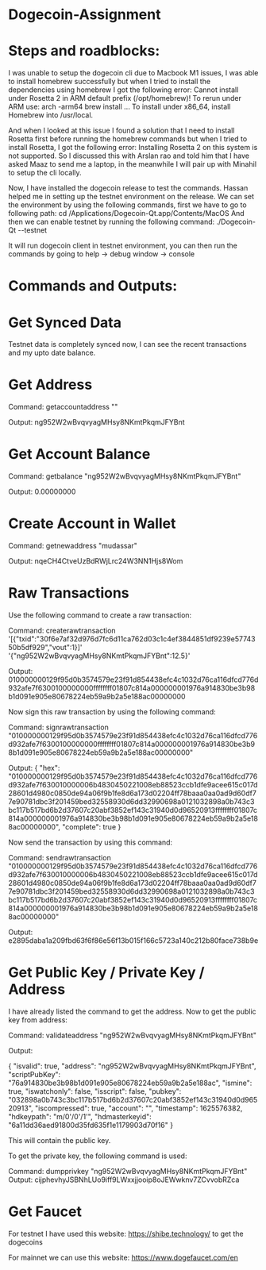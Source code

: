 # Dogecoin-Assignment
# Steps and roadblocks:
I was unable to setup the dogecoin cli due to Macbook M1 issues, I was able to install homebrew successfully but when I tried to install the dependencies using homebrew I got the following error:
Cannot install under Rosetta 2 in ARM default prefix (/opt/homebrew)!
To rerun under ARM use:
    arch -arm64 brew install ...
To install under x86_64, install Homebrew into /usr/local.

And when I looked at this issue I found a solution that I need to install Rosetta first before running the homebrew commands but when I tried to install Rosetta, I got the following error: Installing Rosetta 2 on this system is not supported. So I discussed this with Arslan rao and told him that I have asked Maaz to send me a laptop, in the meanwhile I will pair up with Minahil to setup the cli locally.

Now, I have installed the dogecoin release to test the commands. Hassan helped me in setting up the testnet environment on the release. We can set the environment by using the following commands, first we have to go to following path: cd /Applications/Dogecoin-Qt.app/Contents/MacOS
And then we can enable testnet by running the following command:
./Dogecoin-Qt --testnet

It will run dogecoin client in testnet environment, you can then run the commands by going to help -> debug window -> console

# Commands and Outputs:

# Get Synced Data
Testnet data is completely synced now, I can see the recent transactions and my upto date balance.

# Get Address
Command: getaccountaddress ""

Output: ng952W2wBvqvyagMHsy8NKmtPkqmJFYBnt

# Get Account Balance
Command: getbalance "ng952W2wBvqvyagMHsy8NKmtPkqmJFYBnt"

Output: 0.00000000

# Create Account in Wallet
Command: getnewaddress "mudassar"

Output: nqeCH4CtveUzBdRWjLrc24W3NN1Hjs8Wom

# Raw Transactions
Use the following command to create a raw transaction:

Command: createrawtransaction '[{"txid":"30f6e7af32d976d7fc6d11ca762d03c1c4ef3844851df9239e5774350b5df929","vout":1}]' '{"ng952W2wBvqvyagMHsy8NKmtPkqmJFYBnt":12.5}'

Output: 010000000129f95d0b3574579e23f91d854438efc4c1032d76ca116dfcd776d932afe7f6300100000000ffffffff01807c814a000000001976a914830be3b98b1d091e905e80678224eb59a9b2a5e188ac00000000

Now sign this raw transaction by using the following command:

Command: signrawtransaction "010000000129f95d0b3574579e23f91d854438efc4c1032d76ca116dfcd776d932afe7f6300100000000ffffffff01807c814a000000001976a914830be3b98b1d091e905e80678224eb59a9b2a5e188ac00000000"

Output: {
 "hex": "010000000129f95d0b3574579e23f91d854438efc4c1032d76ca116dfcd776d932afe7f630010000006b4830450221008eb88523ccb1dfe9acee615c017d28601d4980c0850de94a06f9b1fe8d6a173d02204ff78baaa0aa0ad9d60df77e90781dbc3f201459bed32558930d6dd32990698a0121032898a0b743c3bc117b517bd6b2d37607c20abf3852ef143c31940d0d96520913ffffffff01807c814a000000001976a914830be3b98b1d091e905e80678224eb59a9b2a5e188ac00000000",
 "complete": true
}

Now send the transaction by using this command:

Command: sendrawtransaction "010000000129f95d0b3574579e23f91d854438efc4c1032d76ca116dfcd776d932afe7f630010000006b4830450221008eb88523ccb1dfe9acee615c017d28601d4980c0850de94a06f9b1fe8d6a173d02204ff78baaa0aa0ad9d60df77e90781dbc3f201459bed32558930d6dd32990698a0121032898a0b743c3bc117b517bd6b2d37607c20abf3852ef143c31940d0d96520913ffffffff01807c814a000000001976a914830be3b98b1d091e905e80678224eb59a9b2a5e188ac00000000"

Output: e2895daba1a209fbd63f6f86e56f13b015f166c5723a140c212b80face738b9e


# Get Public Key / Private Key / Address
I have already listed the command to get the address.
Now to get the public key from address:

Command: validateaddress "ng952W2wBvqvyagMHsy8NKmtPkqmJFYBnt"

Output: 

{
 "isvalid": true,
 "address": "ng952W2wBvqvyagMHsy8NKmtPkqmJFYBnt",
 "scriptPubKey": "76a914830be3b98b1d091e905e80678224eb59a9b2a5e188ac",
 "ismine": true,
 "iswatchonly": false,
 "isscript": false,
 "pubkey": "032898a0b743c3bc117b517bd6b2d37607c20abf3852ef143c31940d0d96520913",
 "iscompressed": true,
 "account": "",
 "timestamp": 1625576382,
 "hdkeypath": "m/0'/0'/1'",
 "hdmasterkeyid": "6a11dd36aed91800d35fd635f1e1179903d70f16"
}

This will contain the public key.

To get the private key, the following command is used:

Command: dumpprivkey "ng952W2wBvqvyagMHsy8NKmtPkqmJFYBnt"
Output: cijphevhyJSBNhLUo9iff9LWxxjjooip8oJEWwknv7ZCvvobRZca

# Get Faucet
For testnet I have used this website: https://shibe.technology/ to get the dogecoins

For mainnet we can use this website: https://www.dogefaucet.com/en 
